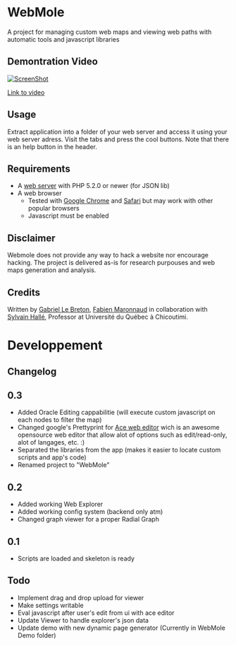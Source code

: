 WebMole
=======
A project for managing custom web maps and viewing web paths with automatic tools and javascript libraries

Demontration Video
------------------
[![ScreenShot](https://raw.github.com/GabLeRoux/WebMole/master/ressources/WebMole_Youtube_Video.png)](http://youtu.be/vt5fpE0bzSY)

[Link to video](http://youtu.be/vt5fpE0bzSY)

Usage
-----

Extract application into a folder of your web server and access it using your web server adress. Visit the tabs and press the cool buttons. Note that there is an help button in the header.

Requirements
------------
* A [web server](http://www.wampserver.com) with PHP 5.2.0 or newer (for JSON lib)
* A web browser
  * Tested with [Google Chrome](https://www.google.com/chrome) and [Safari](http://www.apple.com/safari/) but may work with other popular browsers
  * Javascript must be enabled

Disclaimer
----------

Webmole does not provide any way to hack a website nor encourage hacking. The project is delivered as-is for research purpouses and web maps generation and analysis.

Credits
-------

Written by [Gabriel Le Breton](http://www.gableroux.com), [Fabien Maronnaud](mailto:fabien.maronnaud@gmail.com) in collaboration with [Sylvain Hallé](http://www.leduotang.com/sylvain/), Professor at Université du Québec à Chicoutimi.

Developpement
=============

Changelog
---------

## 0.3
* Added Oracle Editing cappabilitie (will execute custom javascript on each nodes to filter the map)
* Changed google's Prettyprint for [Ace web editor](http://ace.ajax.org/) wich is an awesome opensource web editor that allow alot of options such as edit/read-only, alot of langages, etc. :)
* Separated the libraries from the app (makes it easier to locate custom scripts and app's code)
* Renamed project to "WebMole"

## 0.2
* Added working Web Explorer
* Added working config system (backend only atm)
* Changed graph viewer for a proper Radial Graph

## 0.1

* Scripts are loaded and skeleton is ready

Todo
----

* Implement drag and drop upload for viewer
* Make settings writable
* Eval javascript after user's edit from ui with ace editor
* Update Viewer to handle explorer's json data
* Update demo with new dynamic page generator (Currently in WebMole Demo folder)
